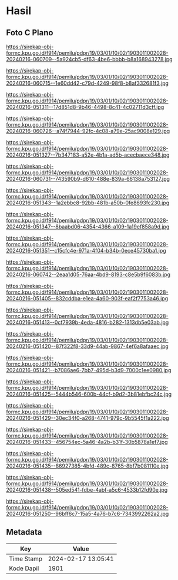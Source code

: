 # Hasil

## Foto C Plano

https://sirekap-obj-formc.kpu.go.id/f914/pemilu/pdpr/19/03/01/10/02/1903011002028-20240216-060709--5a924cb5-df63-4be6-bbbb-b8a168943278.jpg

https://sirekap-obj-formc.kpu.go.id/f914/pemilu/pdpr/19/03/01/10/02/1903011002028-20240216-060715--1e60dd42-c79d-4249-98f8-b8af332681f3.jpg

https://sirekap-obj-formc.kpu.go.id/f914/pemilu/pdpr/19/03/01/10/02/1903011002028-20240216-051311--17d851d8-9b46-4498-8c41-4c02711d3cff.jpg

https://sirekap-obj-formc.kpu.go.id/f914/pemilu/pdpr/19/03/01/10/02/1903011002028-20240216-060726--a74f7944-92fc-4c08-a79e-25ac9008e129.jpg

https://sirekap-obj-formc.kpu.go.id/f914/pemilu/pdpr/19/03/01/10/02/1903011002028-20240216-051327--7b347183-a52e-4b1a-ad5b-acecbaece348.jpg

https://sirekap-obj-formc.kpu.go.id/f914/pemilu/pdpr/19/03/01/10/02/1903011002028-20240216-060731--743590b9-d610-488e-839a-66138a753127.jpg

https://sirekap-obj-formc.kpu.go.id/f914/pemilu/pdpr/19/03/01/10/02/1903011002028-20240216-051343--1a2ebbc8-92bb-481b-a50b-0fe8693fc230.jpg

https://sirekap-obj-formc.kpu.go.id/f914/pemilu/pdpr/19/03/01/10/02/1903011002028-20240216-051347--8baabd06-4354-4366-a109-1a19ef858a9d.jpg

https://sirekap-obj-formc.kpu.go.id/f914/pemilu/pdpr/19/03/01/10/02/1903011002028-20240216-051351--c15cfc4e-971a-4f04-b34b-0ece45730ba1.jpg

https://sirekap-obj-formc.kpu.go.id/f914/pemilu/pdpr/19/03/01/10/02/1903011002028-20240216-060742--2eaa1d05-76aa-4bd9-8193-c8e5b9f6083b.jpg

https://sirekap-obj-formc.kpu.go.id/f914/pemilu/pdpr/19/03/01/10/02/1903011002028-20240216-051405--832cddba-e1ea-4a60-903f-eaf2f7753a46.jpg

https://sirekap-obj-formc.kpu.go.id/f914/pemilu/pdpr/19/03/01/10/02/1903011002028-20240216-051413--0cf7939b-4eda-4816-b282-1313db5e03ab.jpg

https://sirekap-obj-formc.kpu.go.id/f914/pemilu/pdpr/19/03/01/10/02/1903011002028-20240216-051420--87f322f8-33d9-44ab-9867-4ef6a8afaaec.jpg

https://sirekap-obj-formc.kpu.go.id/f914/pemilu/pdpr/19/03/01/10/02/1903011002028-20240216-051421--b7086ae6-7bb7-495d-b3d9-7000c1ee0980.jpg

https://sirekap-obj-formc.kpu.go.id/f914/pemilu/pdpr/19/03/01/10/02/1903011002028-20240216-051425--5444b546-600b-44cf-b9d2-3b81ebfbc24c.jpg

https://sirekap-obj-formc.kpu.go.id/f914/pemilu/pdpr/19/03/01/10/02/1903011002028-20240216-051429--30ec34f0-a268-4741-979c-9b5545f1a222.jpg

https://sirekap-obj-formc.kpu.go.id/f914/pemilu/pdpr/19/03/01/10/02/1903011002028-20240216-051433--456754ec-5a46-4a2b-b31f-30b5878a1ef7.jpg

https://sirekap-obj-formc.kpu.go.id/f914/pemilu/pdpr/19/03/01/10/02/1903011002028-20240216-051435--86927385-4bfd-489c-8765-8bf7b081110e.jpg

https://sirekap-obj-formc.kpu.go.id/f914/pemilu/pdpr/19/03/01/10/02/1903011002028-20240216-051438--505ed541-fdbe-4abf-a5c6-4533b12fd90e.jpg

https://sirekap-obj-formc.kpu.go.id/f914/pemilu/pdpr/19/03/01/10/02/1903011002028-20240216-051250--96bff6c7-15a5-4a76-b7c6-7343992262a2.jpg


## Metadata

| Key        | Value               |
| ---------- | ------------------- |
| Time Stamp | 2024-02-17 13:05:41 |
| Kode Dapil | 1901                |



